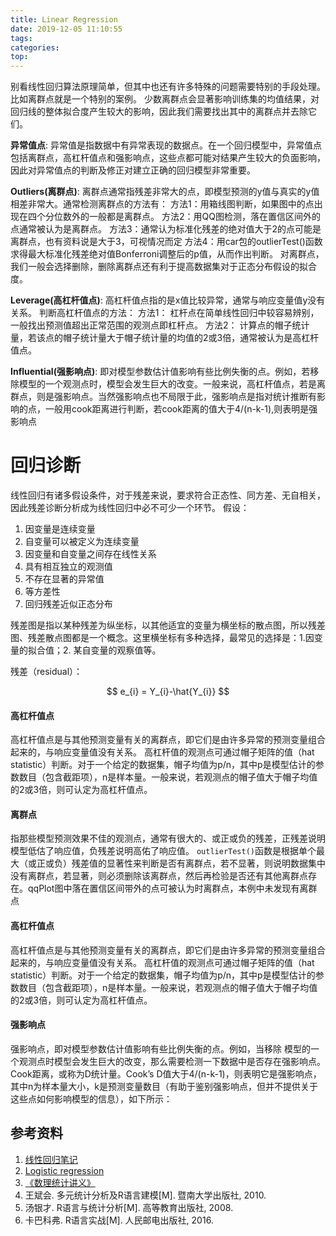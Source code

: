 ```yaml
---
title: Linear Regression
date: 2019-12-05 11:10:55
tags:
categories:
top:
---
```

别看线性回归算法原理简单，但其中也还有许多特殊的问题需要特别的手段处理。比如离群点就是一个特别的案例。
少数离群点会显著影响训练集的均值结果，对回归线的整体拟合度产生较大的影响，因此我们需要找出其中的离群点并去除它们。

<!-- more -->

**异常值点**: 异常值是指数据中有异常表现的数据点。在一个回归模型中，异常值点包括离群点，高杠杆值点和强影响点，这些点都可能对结果产生较大的负面影响，因此对异常值点的判断及修正对建立正确的回归模型非常重要。

**Outliers(离群点)**: 离群点通常指残差非常大的点，即模型预测的y值与真实的y值相差非常大。通常检测离群点的方法有： 方法1：用箱线图判断，如果图中的点出现在四个分位数外的一般都是离群点。 方法2：用QQ图检测，落在置信区间外的点通常被认为是离群点。 方法3：通常认为标准化残差的绝对值大于2的点可能是离群点，也有资料说是大于3，可视情况而定 方法4：用car包的outlierTest()函数求得最大标准化残差绝对值Bonferroni调整后的p值，从而作出判断。 对离群点，我们一般会选择删除，删除离群点还有利于提高数据集对于正态分布假设的拟合度。

**Leverage(高杠杆值点)**: 高杠杆值点指的是x值比较异常，通常与响应变量值y没有关系。 判断高杠杆值点的方法： 方法1： 杠杆点在简单线性回归中较容易辨别，一般找出预测值超出正常范围的观测点即杠杆点。 方法2： 计算点的帽子统计量，若该点的帽子统计量大于帽子统计量的均值的2或3倍，通常被认为是高杠杆值点。

**Influential(强影响点)**: 即对模型参数估计值影响有些比例失衡的点。例如，若移除模型的一个观测点时，模型会发生巨大的改变。一般来说，高杠杆值点，若是离群点，则是强影响点。当然强影响点也不局限于此，强影响点是指对统计推断有影响的点，一般用cook距离进行判断，若cook距离的值大于4/(n-k-1),则表明是强影响点

# 回归诊断
线性回归有诸多假设条件，对于残差来说，要求符合正态性、同方差、无自相关，因此残差诊断分析成为线性回归中必不可少一个环节。
假设：

1. 因变量是连续变量
2. 自变量可以被定义为连续变量
3. 因变量和自变量之间存在线性关系
4. 具有相互独立的观测值
5. 不存在显著的异常值
6. 等方差性
7. 回归残差近似正态分布

残差图是指以某种残差为纵坐标，以其他适宜的变量为横坐标的散点图，所以残差图、残差散点图都是一个概念。这里横坐标有多种选择，最常见的选择是：1.因变量的拟合值；2. 某自变量的观察值等。

残差（residual）：

$$
e_{i} = Y_{i}-\hat{Y_{i}}
$$

#### 高杠杆值点

高杠杆值点是与其他预测变量有关的离群点，即它们是由许多异常的预测变量组合起来的，与响应变量值没有关系。 高杠杆值的观测点可通过帽子矩阵的值（hat statistic）判断。对于一个给定的数据集，帽子均值为p/n，其中p是模型估计的参数数目（包含截距项），n是样本量。一般来说，若观测点的帽子值大于帽子均值的2或3倍，则可认定为高杠杆值点。

#### 离群点

指那些模型预测效果不佳的观测点，通常有很大的、或正或负的残差，正残差说明模型低估了响应值，负残差说明高佑了响应值。 `outlierTest()`函数是根据单个最大（或正或负）残差值的显著性来判断是否有离群点，若不显著，则说明数据集中没有离群点，若显著，则必须删除该离群点，然后再检验是否还有其他离群点存在。qqPlot图中落在置信区间带外的点可被认为时离群点，本例中未发现有离群点

#### 高杠杆值点

高杠杆值点是与其他预测变量有关的离群点，即它们是由许多异常的预测变量组合起来的，与响应变量值没有关系。 高杠杆值的观测点可通过帽子矩阵的值（hat statistic）判断。对于一个给定的数据集，帽子均值为p/n，其中p是模型估计的参数数目（包含截距项），n是样本量。一般来说，若观测点的帽子值大于帽子均值的2或3倍，则可认定为高杠杆值点。

#### 强影响点

强影响点，即对模型参数估计值影响有些比例失衡的点。例如，当移除 模型的一个观测点时模型会发生巨大的改变，那么需要检测一下数据中是否存在强影响点。Cook距离，或称为D统计量。Cook’s D值大于4/(n-k-1)，则表明它是强影响点，其中n为样本量大小，k是预测变量数目（有助于鉴别强影响点，但并不提供关于这些点如何影响模型的信息），如下所示：









## 参考资料

1. [线性回归笔记]([http://rvdsd.top/2017/06/07/BioStatistics/%E7%94%9F%E7%89%A9%E7%BB%9F%E8%AE%A1-09%E7%BA%BF%E6%80%A7%E5%9B%9E%E5%BD%92/](http://rvdsd.top/2017/06/07/BioStatistics/生物统计-09线性回归/))
2. [Logistic regression](http://chenyuan.date/2017/11/Logistic-regression/)
3. [《数理统计讲义》](https://bookdown.org/hezhijian/book/)
4. 王斌会. 多元统计分析及R语言建模[M]. 暨南大学出版社, 2010.
5. 汤银才. R语言与统计分析[M]. 高等教育出版社, 2008.
6. 卡巴科弗. R语言实战[M]. 人民邮电出版社, 2016.
